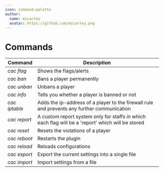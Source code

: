 ```yaml
---
icon: command-palette
author:
  name: micartey
  avatar: https://github.com/micartey.png
---
```


# Commands

| Command       | Description                                                                                       |
| ------------- | ------------------------------------------------------------------------------------------------- |
| *cac flag*    | Shows the flags/alerts                                                                            |
| *cac ban*     | Bans a player permanently                                                                         |
| *cac unban*   | Unbans a player                                                                                   |
| *cac info*    | Tells you whether a player is banned or not                                                       |
| *cac iptable* | Adds the ip-address of a player to the firewall rule and prevents any further communication       |
| *cac report*  | A custom report system only for staffs in which each flag will be a 'report' which will be stored |
| *cac reset*   | Resets the violations of a player                                                                 |
| *cac reboot*  | Restarts the plugin                                                                               |
| *cac reload*  | Reloads configurations                                                                            |
| *cac export*  | Export the current settings into a single file                                                    |
| *cac import*  | Import settings from a file                                                                      |